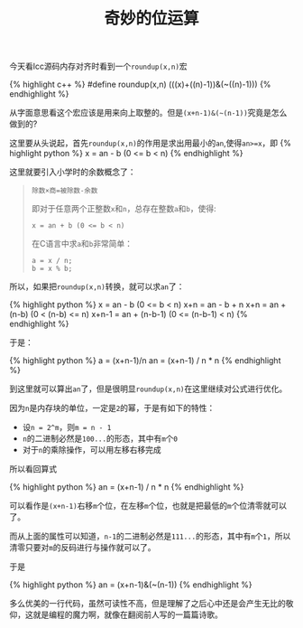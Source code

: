 ﻿--- 
layout:   post
title:   '奇妙的位运算'
category: 编译原理
tags: 
- lcc
- 编译器
- 内存对齐
---

今天看lcc源码内存对齐时看到一个`roundup(x,n)`宏

{% highlight c++ %}
#define roundup(x,n) (((x)+((n)-1))&(~((n)-1)))
{% endhighlight %}

从字面意思看这个宏应该是用来向上取整的。但是`(x+n-1)&(~(n-1))`究竟是怎么做到的?

这里要从头说起，首先`roundup(x,n)`的作用是求出用最小的`an`,使得`an>=x`，即
{% highlight python %}
x = an - b (0 <= b < n)
{% endhighlight %}

这里就要引入小学时的余数概念了：

> ```
> 除数×商=被除数-余数
> ```
> 
> 即对于任意两个正整数`x`和`n`，总存在整数`a`和`b`，使得:
> 
> ```
> x = an + b (0 <= b < n)
> ```
> 
> 在C语言中求`a`和`b`非常简单：
> 
> ```
> a = x / n;
> b = x % b;
> ```


<!--more-->

所以，如果把`roundup(x,n)`转换，就可以求`an`了：

{% highlight python %}
x = an - b (0 <= b < n)
x+n = an - b + n
x+n = an + (n-b) (0 < (n-b) <= n)
x+n-1 = an + (n-b-1) (0 <= (n-b-1) < n)
{% endhighlight %}

于是：

{% highlight python %}
a = (x+n-1)/n
an = (x+n-1) / n * n
{% endhighlight %}

到这里就可以算出`an`了，但是很明显`roundup(x,n)`在这里继续对公式进行优化。

因为`n`是内存块的单位，一定是`2`的幂，于是有如下的特性：

* 设`n = 2^m`，则`m = n - 1`
* `n`的二进制必然是`100...`的形态，其中有`m`个`0`
* 对于`n`的乘除操作，可以用左移右移完成

所以看回算式

{% highlight python %}
an = (x+n-1) / n * n
{% endhighlight %}

可以看作是`(x+n-1)`右移`m`个位，在左移`m`个位，也就是把最低的`m`个位清零就可以了。

而从上面的属性可以知道，`n-1`的二进制必然是`111...`的形态，其中有`m`个`1`，所以清零只要对`m`的反码进行与操作就可以了。

于是

{% highlight python %}
an = (x+n-1)&(~(n-1))
{% endhighlight %}

多么优美的一行代码，虽然可读性不高，但是理解了之后心中还是会产生无比的敬仰，这就是编程的魔力啊，就像在翻阅前人写的一篇篇诗歌。
